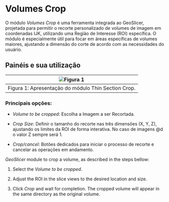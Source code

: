 # Volumes Crop

O módulo _Volumes Crop_ é uma ferramenta integrada ao GeoSlicer, projetada para permitir o recorte personalizado de volumes de imagem em coordenadas IJK, utilizando uma Região de Interesse (ROI) específica. O módulo é especialmente útil para focar em áreas específicas de volumes maiores, ajustando a dimensão do corte de acordo com as necessidades do usuário.

## Painéis e sua utilização

| ![Figura 1](../../assets/images/thin_section/modulos/crop/interface.png) |
|:-----------------------------------------------:|
| Figura 1: Apresentação do módulo Thin Section Crop. |

### Principais opções:

 - _Volume to be cropped_: Escolha a Imagem a ser Recortada. 

 - _Crop Size_: Definir o tamanho do recorte nas três dimensões (X, Y, Z), ajustando os limites da ROI de forma interativa. No caso de imagens @d o valor Z sempre será 1.

 - _Crop/cancel_: Botões dedicados para iniciar o processo de recorte e cancelar as operações em andamento.































_GeoSlicer_ module to crop a volume, as described in the steps bellow:

1. Select the _Volume to be cropped_.
   
2. Adjust the ROI in the slice views to the desired location and size.
   
3. Click _Crop_ and wait for completion. The cropped volume will appear in the same directory as the original volume.
